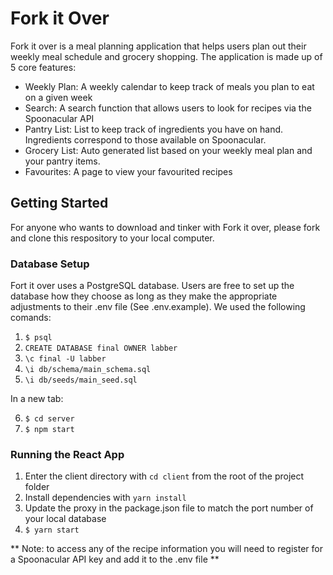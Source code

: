# Fork it Over

Fork it over is a meal planning application that helps users plan out their weekly meal schedule and grocery shopping. The application is made up of 5 core features:

  - Weekly Plan: A weekly calendar to keep track of meals you plan to eat on a given week
  - Search: A search function that allows users to look for recipes via the Spoonacular API
  - Pantry List: List to keep track of ingredients you have on hand. Ingredients correspond to those available on Spoonacular. 
  - Grocery List: Auto generated list based on your weekly meal plan and your pantry items. 
  - Favourites: A page to view your favourited recipes

## Getting Started

For anyone who wants to download and tinker with Fork it over, please fork and clone this respository to your local computer. 

### Database Setup

Fort it over uses a PostgreSQL database. Users are free to set up the database how they choose as long as they make the appropriate adjustments to their .env file (See .env.example). We used the following comands:

1. `$ psql`
2. `CREATE DATABASE final OWNER labber`
3. `\c final -U labber`
4. `\i db/schema/main_schema.sql`
5. `\i db/seeds/main_seed.sql`

In  a new tab:

6. `$ cd server`
7. `$ npm start`

### Running the React App

1. Enter the client directory with `cd client` from the root of the project folder
2. Install dependencies with `yarn install`
3. Update the proxy in the package.json file to match the port number of your local database
3. `$ yarn start`

** Note: to access any of the recipe information you will need to register for a Spoonacular API key and add it to the .env file **
